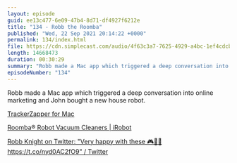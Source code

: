 ```yaml
---
layout: episode
guid: ee13c477-6e09-47b4-8d71-df4927f6212e
title: "134 - Robb the Roomba"
published: "Wed, 22 Sep 2021 20:14:22 +0000"
permalink: 134/index.html
file: https://cdn.simplecast.com/audio/4f63c3a7-7625-4929-a4bc-1ef4cdcbca06/episodes/7780cecf-9563-4f6a-8e87-43213c38a5ef/audio/ca4b5246-b0d6-49fe-87bb-c9cc8c1c150d/default_tc.mp3?aid=rss_feed&feed=7Rzwf7P6
length: 14668473
duration: 00:30:29
summary: "Robb made a Mac app which triggered a deep conversation into online marketing and John bought a new house robot."
episodeNumber: "134"
---
```


Robb made a Mac app which triggered a deep conversation into online marketing and John bought a new house robot.

[TrackerZapper for Mac](https://rknight.me/apps/tracker-zapper/)

[Roomba® Robot Vacuum Cleaners | iRobot](https://www.irobot.co.uk/roomba)

[Robb Knight on Twitter: "Very happy with these 🎮💜🧡 https://t.co/nyd0AC2fO9" / Twitter](https://twitter.com/rknightuk/status/1435570309025906690)
